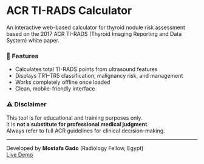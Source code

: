 # ACR TI-RADS Calculator

An interactive web-based calculator for thyroid nodule risk assessment based on the 2017 ACR TI-RADS (Thyroid Imaging Reporting and Data System) white paper.

### 🔬 Features
- Calculates total TI-RADS points from ultrasound features  
- Displays TR1–TR5 classification, malignancy risk, and management  
- Works completely offline once loaded  
- Clean, mobile-friendly interface

### ⚠️ Disclaimer
This tool is for educational and training purposes only.  
It is **not a substitute for professional medical judgment**.  
Always refer to full ACR guidelines for clinical decision-making.

---

Developed by **Mostafa Gado** (Radiology Fellow, Egypt)  
[Live Demo](https://mostafagado95.github.io/TI-RADS-Calculator/)
